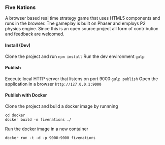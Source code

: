 ### Five Nations
A browser based real time strategy game that uses HTML5 components and runs in the browser. The gameplay is built on Phaser and employs P2 physics engine. Since this is an open source project all form of contribution and feedback are welcomed. 

#### Install (Dev)
Clone the project and run 
`npm install`
Run the dev environment
`gulp`


#### Publish
Execute local HTTP server that listens on port 9000
`gulp publish`
Open the application in a browser
`http://127.0.0.1:9000`


#### Publish with Docker
Clone the project and build a docker image by runnning 
```
cd docker
docker build -n fivenations ./
```
Run the docker image in a new container 
```
docker run -t -d -p 9000:9000 fivenations
```
